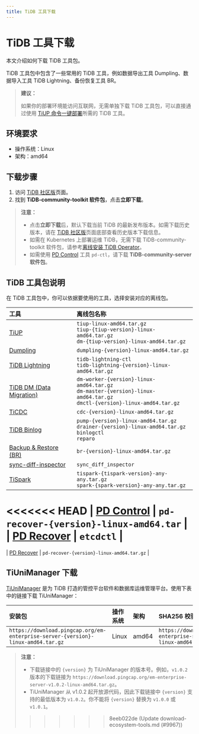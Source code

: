 ```yaml
---
title: TiDB 工具下载
---
```


# TiDB 工具下载

本文介绍如何下载 TiDB 工具包。

TiDB 工具包中包含了一些常用的 TiDB 工具，例如数据导出工具 Dumpling、数据导入工具 TiDB Lightning、备份恢复工具 BR。

> **建议：**
>
> 如果你的部署环境能访问互联网，无需单独下载 TiDB 工具包，可以直接通过使用 [TiUP 命令一键部署](/tiup/tiup-component-management.md)所需的 TiDB 工具。

## 环境要求

- 操作系统：Linux
- 架构：amd64

## 下载步骤

1. 访问 [TiDB 社区版](https://pingcap.com/zh/product-community/)页面。
2. 找到 **TiDB-community-toolkit 软件包**，点击**立即下载**。

> **注意：**
>
> - 点击**立即下载**后，默认下载当前 TiDB 的最新发布版本。如需下载历史版本，请在 [TiDB 社区版](https://pingcap.com/zh/product-community/)页面底部查看历史版本下载信息。
> - 如需在 Kubernetes 上部署运维 TiDB，无需下载 TiDB-community-toolkit 软件包，请参考[离线安装 TiDB Operator](https://docs.pingcap.com/zh/tidb-in-kubernetes/stable/deploy-tidb-operator#离线安装-tidb-operator)。
> - 如需使用 [PD Control](/pd-control.md) 工具 `pd-ctl`，请下载 **TiDB-community-server 软件包**。

## TiDB 工具包说明

在 TiDB 工具包中，你可以依据要使用的工具，选择安装对应的离线包。

| 工具  | 离线包名称  |
|:------|:----------|
| [TiUP](/tiup/tiup-overview.md)  | `tiup-linux-amd64.tar.gz` <br/>`tiup-{tiup-version}-linux-amd64.tar.gz` <br/>`dm-{tiup-version}-linux-amd64.tar.gz`  |
| [Dumpling](/dumpling-overview.md)  | `dumpling-{version}-linux-amd64.tar.gz`  |
| [TiDB Lightning](/tidb-lightning/tidb-lightning-overview.md)  | `tidb-lightning-ctl` <br/>`tidb-lightning-{version}-linux-amd64.tar.gz`  |
| [TiDB DM (Data Migration)](/dm/dm-overview.md)  | `dm-worker-{version}-linux-amd64.tar.gz` <br/>`dm-master-{version}-linux-amd64.tar.gz` <br/>`dmctl-{version}-linux-amd64.tar.gz`  |
| [TiCDC](/ticdc/ticdc-overview.md)  | `cdc-{version}-linux-amd64.tar.gz`  |
| [TiDB Binlog](/tidb-binlog/tidb-binlog-overview.md)  | `pump-{version}-linux-amd64.tar.gz` <br/>`drainer-{version}-linux-amd64.tar.gz` <br/>`binlogctl` <br/>`reparo`  |
| [Backup & Restore (BR)](/br/backup-and-restore-overview.md)  | `br-{version}-linux-amd64.tar.gz`  |
| [sync-diff-inspector](/sync-diff-inspector/sync-diff-inspector-overview.md)  | `sync_diff_inspector`  |
| [TiSpark](/tispark-overview.md)  | `tispark-{tispark-version}-any-any.tar.gz` <br/>`spark-{spark-version}-any-any.tar.gz`  |
<<<<<<< HEAD
| [PD Control](/pd-control.md)  | `pd-recover-{version}-linux-amd64.tar` |
| [PD Recover](/pd-recover.md)  | `etcdctl` |
=======
| [PD Recover](/pd-recover.md)  | `pd-recover-{version}-linux-amd64.tar.gz` |

## TiUniManager 下载

[TiUniManager](/tiunimanager/tiunimanager-overview.md) 是为 TiDB 打造的管控平台软件和数据库运维管理平台。使用下表中的链接下载 TiUniManager：

| 安装包 | 操作系统 | 架构 | SHA256 校验和 |
|:---|:---|:---|:---|
| `https://download.pingcap.org/em-enterprise-server-{version}-linux-amd64.tar.gz` | Linux | amd64 | `https://download.pingcap.org/em-enterprise-server-{version}-linux-amd64.sha256` |

> **注意：**
>
> - 下载链接中的 `{version}` 为 TiUniManager 的版本号。例如，`v1.0.2` 版本的下载链接为 `https://download.pingcap.org/em-enterprise-server-v1.0.2-linux-amd64.tar.gz`。
> - TiUniManager 从 v1.0.2 起开放源代码，因此下载链接中 `{version}` 支持的最低版本为 `v1.0.2`。你不能将 `{version}` 替换为 `v1.0.0` 或 `v1.0.1`。
>>>>>>> 8eeb022de (Update download-ecosystem-tools.md (#9967))
